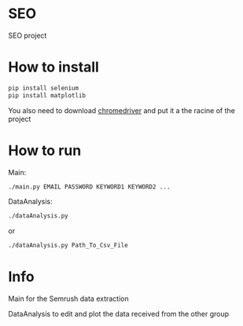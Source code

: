 # SEO
SEO project

# How to install 

```bash
pip install selenium
pip install matplotlib
```
You also need to download [chromedriver](https://sites.google.com/chromium.org/driver/) and put it a the racine of the project


# How to run 
Main:
```bash
./main.py EMAIL PASSWORD KEYWORD1 KEYWORD2 ...
```
DataAnalysis:
```bash
./dataAnalysis.py
```
or
```bash
./dataAnalysis.py Path_To_Csv_File
```

# Info
Main for the Semrush data extraction

DataAnalysis to edit and plot the data received from the other group
